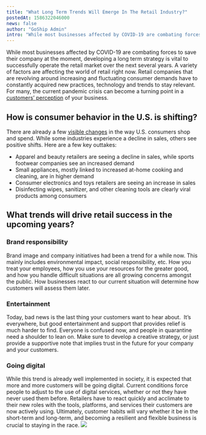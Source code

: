 ```yaml
---
title: "What Long Term Trends Will Emerge In The Retail Industry?"
postedAt: 1586322046000
news: false
author: "GoShip Admin"
intro: "While most businesses affected by COVID-19 are combating forces to save their company at the moment, developing a long term strategy is vital to successfully operate the retail market over the next several years. A variety of factors are affecting the world of retail right now. Retail companies that are revolving around increasing and fluctuating consumer demands have to constantly acquired new practices, technology and trends to stay relevant. For many, the current pandemic crisis can become a turning poin"
---
```

While most businesses affected by COVID-19 are combating forces to save their company at the moment, developing a long term strategy is vital to successfully operate the retail market over the next several years. A variety of factors are affecting the world of retail right now. Retail companies that are revolving around increasing and fluctuating consumer demands have to constantly acquired new practices, technology and trends to stay relevant. For many, the current pandemic crisis can become a turning point in a [customers’ perception](https://www.goship.com/blog/how-can-small-businesses-survive-coronavirus-recession/) of your business.

How is consumer behavior in the U.S. is shifting?
-------------------------------------------------

There are already a few [visible changes](https://www.npd.com/wps/portal/npd/us/news/coronavirus/) in the way U.S. consumers shop and spend. While some industries experience a decline in sales, others see positive shifts. Here are a few key outtakes:

*   Apparel and beauty retailers are seeing a decline in sales, while sports footwear companies see an increased demand
*   Small appliances, mostly linked to increased at-home cooking and cleaning, are in higher demand
*   Consumer electronics and toys retailers are seeing an increase in sales
*   Disinfecting wipes, sanitizer, and other cleaning tools are clearly viral products among consumers

What trends will drive retail success in the upcoming years?
------------------------------------------------------------

### Brand responsibility

Brand image and company initiatives had been a trend for a while now. This mainly includes environmental impact, social responsibility, etc. How you treat your employees, how you use your resources for the greater good, and how you handle difficult situations are all growing concerns amongst the public. How businesses react to our current situation will determine how customers will assess them later.

### Entertainment

Today, bad news is the last thing your customers want to hear about.  It’s everywhere, but good entertainment and support that provides relief is much harder to find. Everyone is confused now, and people in quarantine need a shoulder to lean on. Make sure to develop a creative strategy, or just provide a supportive note that implies trust in the future for your company and your customers.

### Going digital

While this trend is already well implemented in society, it is expected that more and more customers will be going digital. Current conditions force people to adjust to the use of digital services, whether or not they have never used them before. Retailers have to react quickly and acclimate to their new roles with the tools, platforms, and services their customers are now actively using. Ultimately, customer habits will vary whether it be in the short-term and long-term, and becoming a resilient and flexible business is crucial to staying in the race. [![](https://www.goship.com/wp-content/uploads/2021/02/1ace89b4-fe28-40ff-a2a7-4cddc60fc9ec.png)](https://www.goship.com/)
